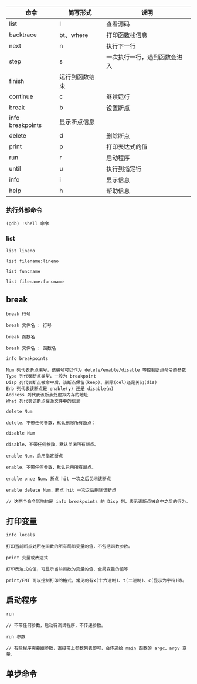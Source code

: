 |命令	|简写形式	|说明|
| ----- | --------- | ----------- |
|list	|l|	查看源码|
|backtrace	|bt、where|	打印函数栈信息|
|next	|n|	执行下一行|
|step	|s	|一次执行一行，遇到函数会进入|
|finish|		运行到函数结束|
|continue|	c	|继续运行|
|break|	b	|设置断点|
|info breakpoints|		显示断点信息|
|delete	|d|	删除断点|
|print|	p	|打印表达式的值|
|run	|r|	启动程序|
|until	|u	|执行到指定行|
|info|	i|	显示信息|
|help|	h	|帮助信息|

### 执行外部命令

```
(gdb) !shell 命令
```

### list

```
list lineno

list filename:lineno

list funcname

list filename:funcname
```

## break

```
break 行号

break 文件名 : 行号

break 函数名

break 文件名 : 函数名

info breakpoints
```

```
Num 列代表断点编号，该编号可以作为 delete/enable/disable 等控制断点命令的参数
Type 列代表断点类型，一般为 breakpoint
Disp 列代表断点被命中后，该断点保留(keep)、删除(del)还是关闭(dis)
Enb 列代表该断点是 enable(y) 还是 disable(n)
Address 列代表该断点处虚拟内存的地址
What 列代表该断点在源文件中的信息
```

```
delete Num

delete，不带任何参数，默认删除所有断点：
```

```
disable Num

disable，不带任何参数，默认关闭所有断点。

enable Num，启用指定断点

enable，不带任何参数，默认启用所有断点。
```

```
enable once Num，断点 hit 一次之后关闭该断点

enable delete Num，断点 hit 一次之后删除该断点

// 这两个命令影响的是 info breakpoints 的 Disp 列，表示该断点被命中之后的行为。
```

## 打印变量

```
info locals

打印当前断点处所在函数的所有局部变量的值，不包括函数参数。
```

```
print 变量或表达式

打印表达式的值，可显示当前函数的变量的值、全局变量的值等

print/FMT 可以控制打印的格式，常见的有x(十六进制)、t(二进制)、c(显示为字符)等。
```

## 启动程序

```
run

// 不带任何参数，启动待调试程序，不传递参数。

run 参数

// 有些程序需要跟参数，直接带上参数列表即可，会传递给 main 函数的 argc、argv 变量。
```

## 单步命令

```

```


